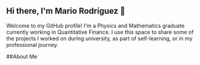## Hi there, I'm Mario Rodríguez 👋
Welcome to my GitHub profile! I'm a Physics and Mathematics graduate currently working in Quantitative Finance. I use this space to share some of the projects I worked on during university, as part of self-learning, or in my professional journey.

##About Me
<!--
**MarioRG29/MarioRG29** is a ✨ _special_ ✨ repository because its `README.md` (this file) appears on your GitHub profile.

Here are some ideas to get you started:

- 🔭 I’m currently working on ...
- 🌱 I’m currently learning ...
- 👯 I’m looking to collaborate on ...
- 🤔 I’m looking for help with ...
- 💬 Ask me about ...
- 📫 How to reach me: ...
- 😄 Pronouns: ...
- ⚡ Fun fact: ...
-->
